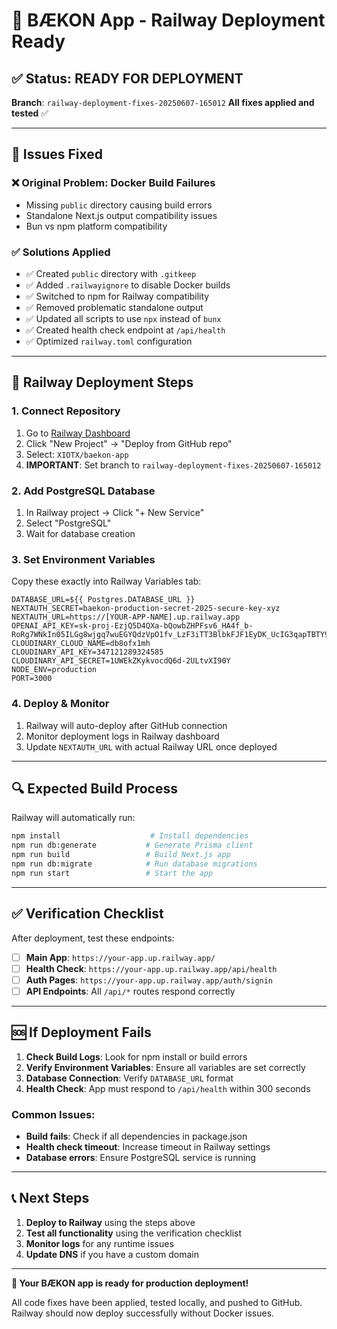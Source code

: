 # 🚀 BÆKON App - Railway Deployment Ready

## ✅ Status: READY FOR DEPLOYMENT

**Branch**: `railway-deployment-fixes-20250607-165012`
**All fixes applied and tested** ✅

---

## 🔧 Issues Fixed

### ❌ Original Problem: Docker Build Failures
- Missing `public` directory causing build errors
- Standalone Next.js output compatibility issues
- Bun vs npm platform compatibility

### ✅ Solutions Applied
- ✅ Created `public` directory with `.gitkeep`
- ✅ Added `.railwayignore` to disable Docker builds
- ✅ Switched to npm for Railway compatibility
- ✅ Removed problematic standalone output
- ✅ Updated all scripts to use `npx` instead of `bunx`
- ✅ Created health check endpoint at `/api/health`
- ✅ Optimized `railway.toml` configuration

---

## 🚂 Railway Deployment Steps

### 1. Connect Repository
1. Go to [Railway Dashboard](https://railway.app/dashboard)
2. Click "New Project" → "Deploy from GitHub repo"
3. Select: `XIOTX/baekon-app`
4. **IMPORTANT**: Set branch to `railway-deployment-fixes-20250607-165012`

### 2. Add PostgreSQL Database
1. In Railway project → Click "+ New Service"
2. Select "PostgreSQL"
3. Wait for database creation

### 3. Set Environment Variables
Copy these exactly into Railway Variables tab:

```env
DATABASE_URL=${{ Postgres.DATABASE_URL }}
NEXTAUTH_SECRET=baekon-production-secret-2025-secure-key-xyz
NEXTAUTH_URL=https://[YOUR-APP-NAME].up.railway.app
OPENAI_API_KEY=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
CLOUDINARY_CLOUD_NAME=db8ofx1mh
CLOUDINARY_API_KEY=347121289324585
CLOUDINARY_API_SECRET=1UWEkZKykvocdQ6d-2ULtvXI90Y
NODE_ENV=production
PORT=3000
```

### 4. Deploy & Monitor
1. Railway will auto-deploy after GitHub connection
2. Monitor deployment logs in Railway dashboard
3. Update `NEXTAUTH_URL` with actual Railway URL once deployed

---

## 🔍 Expected Build Process

Railway will automatically run:
```bash
npm install                    # Install dependencies
npm run db:generate           # Generate Prisma client
npm run build                 # Build Next.js app
npm run db:migrate            # Run database migrations
npm run start                 # Start the app
```

---

## ✅ Verification Checklist

After deployment, test these endpoints:

- [ ] **Main App**: `https://your-app.up.railway.app/`
- [ ] **Health Check**: `https://your-app.up.railway.app/api/health`
- [ ] **Auth Pages**: `https://your-app.up.railway.app/auth/signin`
- [ ] **API Endpoints**: All `/api/*` routes respond correctly

---

## 🆘 If Deployment Fails

1. **Check Build Logs**: Look for npm install or build errors
2. **Verify Environment Variables**: Ensure all variables are set correctly
3. **Database Connection**: Verify `DATABASE_URL` format
4. **Health Check**: App must respond to `/api/health` within 300 seconds

### Common Issues:
- **Build fails**: Check if all dependencies in package.json
- **Health check timeout**: Increase timeout in Railway settings
- **Database errors**: Ensure PostgreSQL service is running

---

## 📞 Next Steps

1. **Deploy to Railway** using the steps above
2. **Test all functionality** using the verification checklist
3. **Monitor logs** for any runtime issues
4. **Update DNS** if you have a custom domain

---

**🎉 Your BÆKON app is ready for production deployment!**

All code fixes have been applied, tested locally, and pushed to GitHub.
Railway should now deploy successfully without Docker issues.
